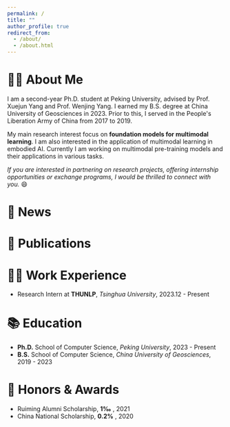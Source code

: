 ```yaml
---
permalink: /
title: ""
author_profile: true
redirect_from: 
  - /about/
  - /about.html
---
```


# 👨‍🎓 About Me
I am a second-year Ph.D. student at Peking University, advised by Prof. Xuejun Yang and Prof. Wenjing Yang. I earned my B.S. degree at China University of Geosciences in 2023. Prior to this, I served in the People's Liberation Army of China from 2017 to 2019.

My main research interest focus on **foundation models for multimodal learning**. I am also interested in the application of multimodal learning in embodied AI. Currently I am working on multimodal pre-training models and their applications in various tasks.

*If you are interested in partnering on research projects, offering internship opportunities or exchange programs, I would be thrilled to connect with you.* 😄

# 📨 News


# 📝 Publications


# 👨‍💻 Work Experience
- Research Intern at **THUNLP**, *Tsinghua University*, 2023.12 - Present


# 📚 Education
- **Ph.D.** School of Computer Science, *Peking University*, 2023 - Present
- **B.S.** School of Computer Science, *China University of Geosciences*, 2019 - 2023

# 🌟 Honors & Awards
- Ruiming Alumni Scholarship, **1‰** , 2021
- China National Scholarship, **0.2%** , 2020